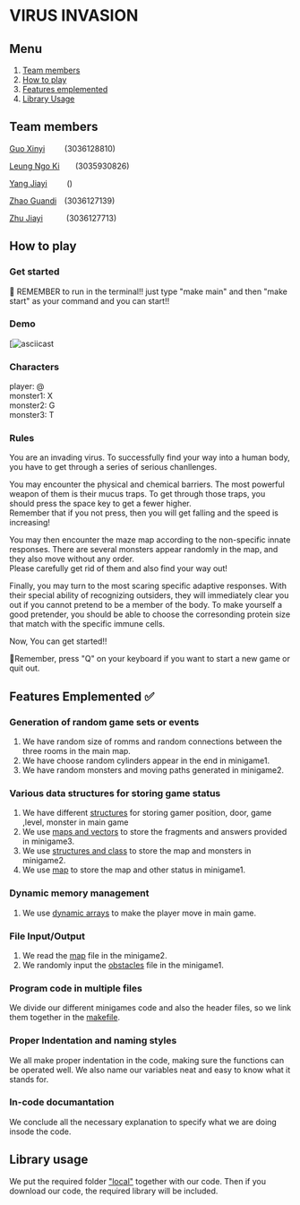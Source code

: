 # VIRUS INVASION
## Menu
1. [Team members](#Team-members-)
2. [How to play](#How-to-play-)
3. [Features emplemented](#Features-emplemented-)
4. [Library Usage](#Library-usage-)

## Team members
[Guo Xinyi](https://github.com/guoxinyicindy)&ensp;&ensp;&ensp;&ensp;&ensp;(3036128810)

[Leung Ngo Ki](https://github.com/LEUNGNGOKI)&ensp;&ensp;&ensp;&ensp;(3035930826)

[Yang Jiayi](https://github.com/Seaflight4)&ensp;&ensp;&ensp;&ensp;&ensp;()

[Zhao Guandi](https://github.com/Booker-zgd)&ensp;&ensp;(3036127139)

[Zhu Jiayi](https://github.com/Andreazjy)&ensp;&ensp;&ensp;&ensp;&ensp;&ensp;(3036127713)

## How to play
### Get started
🌟 REMEMBER to run in the terminal!!
just type "make main" and then "make start" as your command and you can start!!

### Demo
[![asciicast]()

### Characters
player: @  
monster1: X  
monster2: G  
monster3: T

### Rules
You are an invading virus. 
To successfully find your way into a human body, you have to get through a series of serious chanllenges.  

You may encounter the physical and chemical barriers. 
The most powerful weapon of them is their mucus traps. 
To get through those traps, you should press the space key to get a fewer higher.  
Remember that if you not press, then you will get falling and the speed is increasing!  

You may then encounter the maze map according to the non-specific innate responses. 
There are several monsters appear randomly in the map, and they also move without any order.  
Please carefully get rid of them and also find your way out!  

Finally, you may turn to the most scaring specific adaptive responses. 
With their special ability of recognizing outsiders, they will immediately clear you out if you cannot pretend to be a member of the body. 
To make yourself a good pretender, you should be able to choose the corresonding protein size that match with the specific immune cells.  

Now, You can get started!!  

🌟Remember, press "Q" on your keyboard if you want to start a new game or quit out.

## Features Emplemented ✅
### Generation of random game sets or events
1. We have random size of romms and random connections between the three rooms in the main map.
2. We have choose random cylinders appear in the end in minigame1.
3. We have random monsters and moving paths generated in minigame2.

### Various data structures for storing game status
1. We have different [structures](https://github.com/ENGG1340-Group-13/main/blob/main/GP/include.h) for storing gamer position, door, game ,level, monster in main game
2. We use [maps and vectors](https://github.com/ENGG1340-Group-13/main/blob/main/GP/mini3.cpp) to store the fragments and answers provided in minigame3.
3. We use [structures and class](https://github.com/ENGG1340-Group-13/main/blob/main/GP/maze.h) to store the map and monsters in minigame2.
4. We use [map](https://github.com/ENGG1340-Group-13/main/blob/main/GP/screenwin.h) to store the map and other status in minigame1.

### Dynamic memory management
1. We use [dynamic arrays](https://github.com/ENGG1340-Group-13/main/blob/main/GP/main.cpp) to make the player move in main game.

### File Input/Output
1. We read the [map](https://github.com/ENGG1340-Group-13/main/blob/main/GP/maze.cpp) file in the minigame2.
2. We randomly input the [obstacles](https://github.com/ENGG1340-Group-13/main/blob/main/GP/FlappyBird_map.cpp) file in the minigame1.

### Program code in multiple files
We divide our different minigames code and also the header files, so we link them together in the [makefile](https://github.com/ENGG1340-Group-13/main/blob/main/GP/makefile).

### Proper Indentation and naming styles
We all make proper indentation in the code, making sure the functions can be operated well.
We also name our variables neat and easy to know what it stands for.

### In-code documantation
We conclude all the necessary explanation to specify what we are doing insode the code.

## Library usage
We put the required folder ["local"](https://github.com/ENGG1340-Group-13/main/tree/main/GP/local) together with our code. Then if you download our code, the required library will be included.
